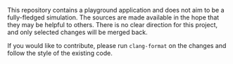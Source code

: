 This repository contains a playground application and does not aim to be a fully-fledged simulation.
The sources are made available in the hope that they may be helpful to others.
There is no clear direction for this project, and only selected changes will be merged back.

If you would like to contribute, please run `clang-format` on the changes and follow the style of the existing code.
